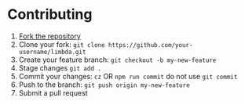 # Contributing

1. [Fork the repository](https://github.com/shishir1337/limbda/fork)
2. Clone your fork: `git clone https://github.com/your-username/limbda.git`
3. Create your feature branch: `git checkout -b my-new-feature`
4. Stage changes `git add .`
5. Commit your changes: `cz` OR `npm run commit` do not use `git commit`
6. Push to the branch: `git push origin my-new-feature`
7. Submit a pull request

